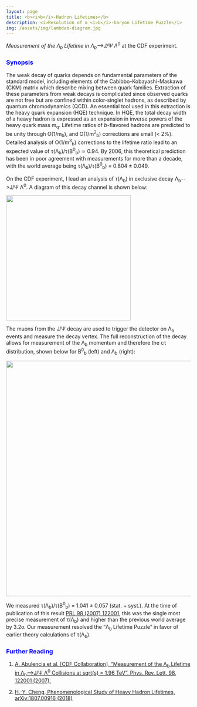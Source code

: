 ```yaml
---
layout: page
title: <b><i>b</i>-Hadron Lifetimes</b>
description: <i>Resolution of a <i>b</i>-baryon Lifetime Puzzle</i>
img: /assets/img/lambdab-diagram.jpg
---
```


<i>Measurement of the &Lambda;<sub>b</sub> Lifetime in &Lambda;<sub>b</sub>-->J/&Psi; &Lambda;<sup>0</sup></i> at the CDF experiment.

<h3><span style="color:blue">Synopsis</span></h3>

The weak decay of quarks depends on fundamental parameters of the standard model, including elements of the Cabibbo-Kobayashi-Maskawa (CKM) matrix which describe mixing between quark families. Extraction of these parameters from weak decays is complicated since observed quarks are not free but are confined within color-singlet hadrons, as described by quantum chromodynamics (QCD). An essential tool used in this extraction is the heavy quark expansion (HQE) technique. In HQE, the total decay width of a heavy hadron is expressed as an expansion in inverse powers of the heavy quark mass m<sub>q</sub>. Lifetime ratios of <i>b</i>-flavored hadrons are predicted to be unity through O(1/m<sub>b</sub>), and O(1/m<sup>2</sup><sub>b</sub>) corrections are small (< 2%). Detailed analysis of O(1/m<sup>3</sup><sub>b</sub>) corrections to the lifetime ratio lead to an expected value of &tau;(&Lambda;<sub>b</sub>)/&tau;(B<sup>0</sup><sub>b</sub>) ≃ 0.94. By 2006, this theoretical prediction has been in poor agreement with measurements for more than a decade, with the world average being &tau;(&Lambda;<sub>b</sub>)/&tau;(B<sup>0</sup><sub>b</sub>) = 0.804 ± 0.049.

On the CDF experiment, I lead an analysis of &tau;(&Lambda;<sub>b</sub>) in exclusive decay &Lambda;<sub>b</sub>-->J/&Psi; &Lambda;<sup>0</sup>. A diagram of this decay channel is shown below:

<img align="center" width="340px" src="{{ site.baseurl }}/assets/img/lambdab-diagram.jpg" alt="" title="example image"/>

The muons from the J/&Psi; decay are used to trigger the detector on &Lambda;<sub>b</sub> events and measure the decay vertex. The full reconstruction of the decay allows for measurement of the &Lambda;<sub>b</sub> momentum and therefore the c&tau; distribution, shown below for B<sup>0</sup><sub>b</sub> (left) and &Lambda;<sub>b</sub> (right):

<img align="center" width="640px" src="{{ site.baseurl }}/assets/img/lambdab-ctau.png" alt="" title="example image"/>

We measured &tau;(&Lambda;<sub>b</sub>)/&tau;(B<sup>0</sup><sub>b</sub>) = 1.041 ± 0.057 (stat. + syst.). At the time of publication of this result [PRL 98 (2007) 122001](https://arxiv.org/pdf/hep-ex/0609021.pdf), this was the single most precise measurement of &tau;(&Lambda;<sub>b</sub>) and higher than the previous world average by 3.2&sigma;. Our measurement resolved the “&Lambda;<sub>b</sub> Lifetime Puzzle” in favor of earlier theory calculations of &tau;(&Lambda;<sub>b</sub>).

<h3><span style="color:blue">Further Reading</span></h3>

1. [A. Abulencia et al. [CDF Collaboration], “Measurement of the &Lambda;<sub>b</sub> Lifetime in &Lambda;<sub>b</sub>-->J/&Psi; &Lambda;<sup>0</sup></i> Collisions at sqrt(s) = 1.96 TeV”, Phys. Rev. Lett. 98, 122001 (2007).](https://arxiv.org/pdf/hep-ex/0609021.pdf)

2. [H.-Y. Cheng, Phenomenological Study of Heavy Hadron Lifetimes, arXiv:1807.00916 (2018)](https://arxiv.org/abs/1807.00916)
